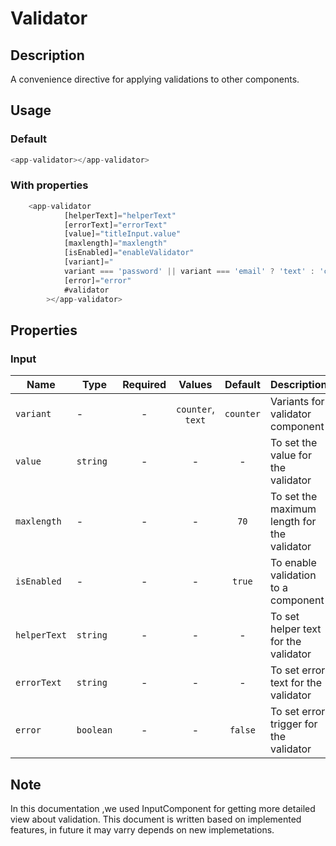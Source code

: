 # Validator

## Description

A convenience directive for applying validations to other components.

## Usage

### Default

```js
<app-validator></app-validator>
```

### With properties

```js
	<app-validator
			[helperText]="helperText"
			[errorText]="errorText"
			[value]="titleInput.value"
			[maxlength]="maxlength"
			[isEnabled]="enableValidator"
			[variant]="
			variant === 'password' || variant === 'email' ? 'text' : 'counter'
			[error]="error"
			#validator
		></app-validator>
```

## Properties

### Input

| Name         | Type      | Required |      Values       |  Default  | Description                                 |
| ------------ | --------- | :------: | :---------------: | :-------: | ------------------------------------------- |
| `variant`    | -         |    -     | `counter`, `text` | `counter` | Variants for validator component            |
| `value`      | `string`  |    -     |         -         |     -     | To set the value for the validator          |
| `maxlength`  | -         |    -     |         -         |   `70`    | To set the maximum length for the validator |
| `isEnabled`  | -         |    -     |         -         |  `true`   | To enable validation to a component         |
| `helperText` | `string`  |    -     |         -         |     -     | To set helper text for the validator        |
| `errorText`  | `string`  |    -     |         -         |     -     | To set error text for the validator         |
| `error`      | `boolean` |    -     |         -         |  `false`  | To set error trigger for the validator      |

## Note

In this documentation ,we used InputComponent for getting more detailed view about validation.
This document is written based on implemented features, in future it may varry depends on new implemetations.
